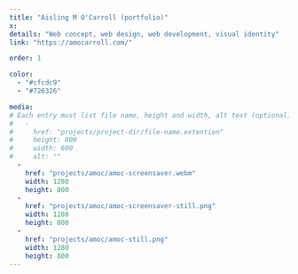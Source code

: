 ```yaml
---
title: "Aisling M O'Carroll (portfolio)"
x:
details: "Web concept, web design, web development, visual identity"
link: "https://amocarroll.com/"

order: 1

color: 
  - "#cfcdc9"
  - "#726326"

media: 
# Each entry must list file name, height and width, alt text (optional)
#   -
#     href: "projects/project-dir/file-name.extention"
#     height: 800
#     width: 600
#     alt: ""
  -
    href: "projects/amoc/amoc-screensaver.webm"
    width: 1280
    height: 800
  -
    href: "projects/amoc/amoc-screensaver-still.png"
    width: 1280
    height: 800
  -
    href: "projects/amoc/amoc-still.png"
    width: 1280
    height: 800
---
```

